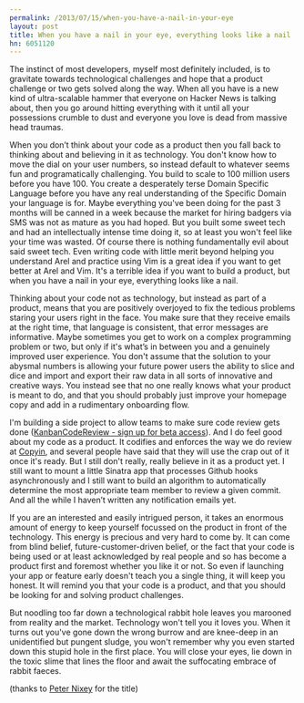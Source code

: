 ```yaml
---
permalink: /2013/07/15/when-you-have-a-nail-in-your-eye
layout: post
title: When you have a nail in your eye, everything looks like a nail
hn: 6051120
---
```

The instinct of most developers, myself most definitely included, is to gravitate towards technological challenges and hope that a product challenge or two gets solved along the way. When all you have is a new kind of ultra-scalable hammer that everyone on Hacker News is talking about, then you go around hitting everything with it until all your possessions crumble to dust and everyone you love is dead from massive head traumas.

When you don’t think about your code as a product then you fall back to thinking about and believing in it as technology. You don't know how to move the dial on your user numbers, so instead default to whatever seems fun and programatically challenging. You build to scale to 100 million users before you have 100. You create a desperately terse Domain Specific Language before you have any real understanding of the Specific Domain your language is for. Maybe everything you've been doing for the past 3 months will be canned in a week because the market for hiring badgers via SMS was not as mature as you had hoped. But you built some sweet tech and had an intellectually intense time doing it, so at least you won't feel like your time was wasted. Of course there is nothing fundamentally evil about said sweet tech. Even writing code with little merit beyond helping you understand Arel and practice using Vim is a great idea if you want to get better at Arel and Vim. It's a terrible idea if you want to build a product, but when you have a nail in your eye, everything looks like a nail.

Thinking about your code not as technology, but instead as part of a product, means that you are positively overjoyed to fix the tedious problems staring your users right in the face. You make sure that they receive emails at the right time, that language is consistent, that error messages are informative. Maybe sometimes you get to work on a complex programming problem or two, but only if it's what’s in between you and a genuinely improved user experience. You don't assume that the solution to your abysmal numbers is allowing your future power users the ability to slice and dice and import and export their raw data in all sorts of innovative and creative ways. You instead see that no one really knows what your product is meant to do, and that you should probably just improve your homepage copy and add in a rudimentary onboarding flow.

I'm building a side project to allow teams to make sure code review gets done (<a href="http://signup.kanbancodereview.com" id="kcr-link" target="_blank">KanbanCodeReview - sign up for beta access</a>). And I do feel good about my code as a product. It codifies and enforces the way we do review at <a href="http://copyin.com" id="copyin-link" target="_blank">Copyin</a>, and several people have said that they will use the crap out of it once it's ready. But I still don't really, really believe in it as a product yet. I still want to mount a little Sinatra app that processes Github hooks asynchronously and I still want to build an algorithm to automatically determine the most appropriate team member to review a given commit. And all the while I haven’t written any notification emails yet.

If you are an interested and easily intrigued person, it takes an enormous amount of energy to keep yourself focussed on the product in front of the technology. This energy is precious and very hard to come by. It can come from blind belief, future-customer-driven belief, or the fact that your code is being used or at least acknowledged by real people and so has become a product first and foremost whether you like it or not. So even if launching your app or feature early doesn't teach you a single thing, it will keep you honest. It will remind you that your code is a product, and that you should be looking for and solving product challenges. 

But noodling too far down a technological rabbit hole leaves you marooned from reality and the market. Technology won't tell you it loves you. When it turns out you've gone down the wrong burrow and are knee-deep in an unidentified but pungent sludge, you won't remember why you even started down this stupid hole in the first place. You will close your eyes, lie down in the toxic slime that lines the floor and await the suffocating embrace of rabbit faeces.

(thanks to <a href="http://peternixey.com" target="_blank">Peter Nixey</a> for the title)
